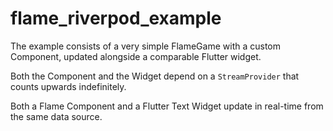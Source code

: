 # flame_riverpod_example

The example consists of a very simple FlameGame with a custom
Component, updated alongside a comparable Flutter widget.

Both the Component and the Widget depend on a `StreamProvider`
that counts upwards indefinitely.

Both a Flame Component and a Flutter Text Widget update in real-time from
the same data source.
